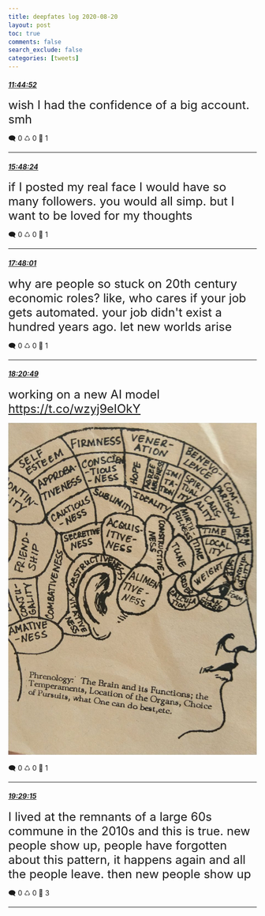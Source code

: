```yaml
---
title: deepfates log 2020-08-20
layout: post
toc: true
comments: false
search_exclude: false
categories: [tweets]
---
```



#### <a href = "https://twitter.com/deepfates/status/1296503481021263872">*11:44:52*</a>

<font size="5">wish I had the confidence of a big account. smh</font>



🗨️ 0 ♺ 0 🤍  1   

---
    
#### <a href = "https://twitter.com/deepfates/status/1296564767478255616">*15:48:24*</a>

<font size="5">if I posted my real face I would have so many followers. you would all simp.  but I want to be loved for my thoughts</font>



🗨️ 0 ♺ 0 🤍  1   

---
    
#### <a href = "https://twitter.com/deepfates/status/1296594869171793920">*17:48:01*</a>

<font size="5">why are people so stuck on 20th century economic roles?   like, who cares if your job gets automated. your job didn't exist a hundred years ago. let new worlds arise</font>



🗨️ 0 ♺ 0 🤍  1   

---
    
#### <a href = "https://twitter.com/deepfates/status/1296603123650240514">*18:20:49*</a>

<font size="5">working on a new AI model  https://t.co/wzyj9eIOkY</font>

![image from twitter](/images/from_twitter/Ef51qvQWAAAvngB.jpg)


🗨️ 0 ♺ 0 🤍  1   

---
    
#### <a href = "https://twitter.com/deepfates/status/1296620349216264192">*19:29:15*</a>

<font size="5">I lived at the remnants of a large 60s commune in the 2010s and this is true.   new people show up, people have forgotten about this pattern, it happens again and all the people leave. then new people show up</font>



🗨️ 0 ♺ 0 🤍  3   

---
    
            

